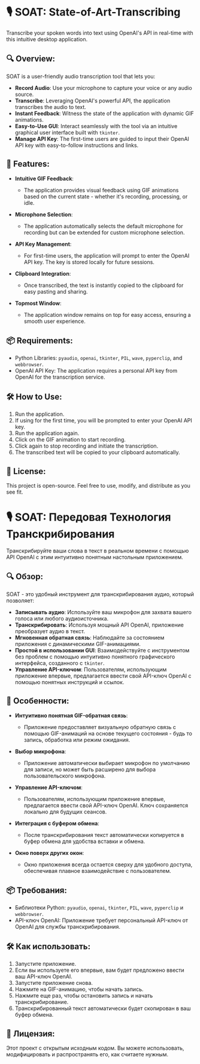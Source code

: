 # 🎙 SOAT: State-of-Art-Transcribing

Transcribe your spoken words into text using OpenAI's API in real-time with this intuitive desktop application.

## 🔍 Overview:

SOAT is a user-friendly audio transcription tool that lets you:

- **Record Audio**: Use your microphone to capture your voice or any audio source.
- **Transcribe**: Leveraging OpenAI's powerful API, the application transcribes the audio to text.
- **Instant Feedback**: Witness the state of the application with dynamic GIF animations.
- **Easy-to-Use GUI**: Interact seamlessly with the tool via an intuitive graphical user interface built with `tkinter`.
- **Manage API Key**: The first-time users are guided to input their OpenAI API key with easy-to-follow instructions and links.

## 🚀 Features:

- **Intuitive GIF Feedback**:
  - The application provides visual feedback using GIF animations based on the current state - whether it's recording, processing, or idle.
  
- **Microphone Selection**:
  - The application automatically selects the default microphone for recording but can be extended for custom microphone selection.
  
- **API Key Management**:
  - For first-time users, the application will prompt to enter the OpenAI API key. The key is stored locally for future sessions.
  
- **Clipboard Integration**:
  - Once transcribed, the text is instantly copied to the clipboard for easy pasting and sharing.

- **Topmost Window**:
  - The application window remains on top for easy access, ensuring a smooth user experience.

## 📦 Requirements:

- Python Libraries: `pyaudio`, `openai`, `tkinter`, `PIL`, `wave`, `pyperclip`, and `webbrowser`.
- OpenAI API Key: The application requires a personal API key from OpenAI for the transcription service.

## 🛠 How to Use:

1. Run the application.
2. If using for the first time, you will be prompted to enter your OpenAI API key.
3. Run the application again.
4. Click on the GIF animation to start recording.
5. Click again to stop recording and initiate the transcription.
6. The transcribed text will be copied to your clipboard automatically.

## 📜 License:

This project is open-source. Feel free to use, modify, and distribute as you see fit.


# 🎙 SOAT: Передовая Технология Транскрибирования

Транскрибируйте ваши слова в текст в реальном времени с помощью API OpenAI с этим интуитивно понятным настольным приложением.

## 🔍 Обзор:

SOAT - это удобный инструмент для транскрибирования аудио, который позволяет:

- **Записывать аудио**: Используйте ваш микрофон для захвата вашего голоса или любого аудиоисточника.
- **Транскрибировать**: Используя мощный API OpenAI, приложение преобразует аудио в текст.
- **Мгновенная обратная связь**: Наблюдайте за состоянием приложения с динамическими GIF-анимациями.
- **Простой в использовании GUI**: Взаимодействуйте с инструментом без проблем с помощью интуитивно понятного графического интерфейса, созданного с `tkinter`.
- **Управление API-ключом**: Пользователям, использующим приложение впервые, предлагается ввести свой API-ключ OpenAI с помощью понятных инструкций и ссылок.

## 🚀 Особенности:

- **Интуитивно понятная GIF-обратная связь**:
  - Приложение предоставляет визуальную обратную связь с помощью GIF-анимаций на основе текущего состояния - будь то запись, обработка или режим ожидания.
  
- **Выбор микрофона**:
  - Приложение автоматически выбирает микрофон по умолчанию для записи, но может быть расширено для выбора пользовательского микрофона.
  
- **Управление API-ключом**:
  - Пользователям, использующим приложение впервые, предлагается ввести свой API-ключ OpenAI. Ключ сохраняется локально для будущих сеансов.
  
- **Интеграция с буфером обмена**:
  - После транскрибирования текст автоматически копируется в буфер обмена для удобства вставки и обмена.

- **Окно поверх других окон**:
  - Окно приложения всегда остается сверху для удобного доступа, обеспечивая плавное взаимодействие с пользователем.

## 📦 Требования:

- Библиотеки Python: `pyaudio`, `openai`, `tkinter`, `PIL`, `wave`, `pyperclip` и `webbrowser`.
- API-ключ OpenAI: Приложение требует персональный API-ключ от OpenAI для службы транскрибирования.

## 🛠 Как использовать:

1. Запустите приложение.
2. Если вы используете его впервые, вам будет предложено ввести ваш API-ключ OpenAI.
3. Запустите приложение снова.
4. Нажмите на GIF-анимацию, чтобы начать запись.
5. Нажмите еще раз, чтобы остановить запись и начать транскрибирование.
6. Транскрибированный текст автоматически будет скопирован в ваш буфер обмена.

## 📜 Лицензия:

Этот проект с открытым исходным кодом. Вы можете использовать, модифицировать и распространять его, как считаете нужным.
